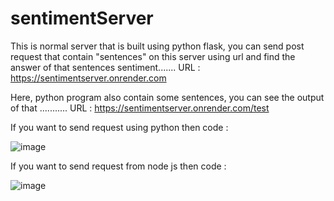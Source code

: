 # sentimentServer

This is normal server that is built using python flask, you can send post request that contain "sentences" on this server using url and find the answer of that sentences sentiment.......
URL : https://sentimentserver.onrender.com

Here, python program also contain some sentences, you can see the output of that ...........
URL : https://sentimentserver.onrender.com/test


If you want to send request using python then code : 

![image](https://user-images.githubusercontent.com/89396219/229100716-c2eb5ad9-0f19-496f-b75b-facfb6c10e1d.png)

If you want to send request from node js then code : 

![image](https://user-images.githubusercontent.com/89396219/229100878-7f9e4668-7e4f-4a49-a613-9b839a4c3b9a.png)
